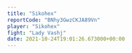 ```yaml
---
title: "Sikohex"
reportCode: "BNhy3GwzCKJA89Vn"
player: "Sikohex"
fight: "Lady Vashj"
date: 2021-10-24T19:01:26.673000+00:00
---
```

